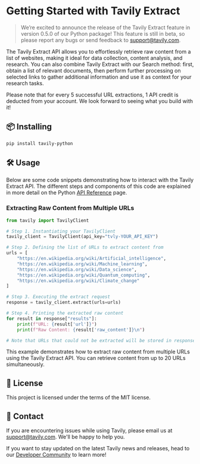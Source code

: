 # Getting Started with Tavily Extract

> We’re excited to announce the release of the Tavily Extract feature in version 0.5.0 of our Python package! This feature is still in beta, so please report any bugs or send feedback to [support@tavily.com](mailto:support@tavily.com). 

The Tavily Extract API allows you to effortlessly retrieve raw content from a list of websites, making it ideal for data collection, content analysis, and research. You can also combine Tavily Extract with our Search method: first, obtain a list of relevant documents, then perform further processing on selected links to gather additional information and use it as context for your research tasks.

Please note that for every 5 successful URL extractions, 1 API credit is deducted from your account. We look forward to seeing what you build with it!

## 📦 Installing
```bash
pip install tavily-python
```

## 🛠️ Usage
Below are some code snippets demonstrating how to interact with the Tavily Extract API. The different steps and components of this code are explained in more detail on the Python [API Reference](/docs/python-sdk/tavily-extract/api-reference) page.

### Extracting Raw Content from Multiple URLs

```python
from tavily import TavilyClient

# Step 1. Instantiating your TavilyClient
tavily_client = TavilyClient(api_key="tvly-YOUR_API_KEY")

# Step 2. Defining the list of URLs to extract content from
urls = [
    "https://en.wikipedia.org/wiki/Artificial_intelligence",
    "https://en.wikipedia.org/wiki/Machine_learning",
    "https://en.wikipedia.org/wiki/Data_science",
    "https://en.wikipedia.org/wiki/Quantum_computing",
    "https://en.wikipedia.org/wiki/Climate_change"
]

# Step 3. Executing the extract request
response = tavily_client.extract(urls=urls)

# Step 4. Printing the extracted raw content
for result in response["results"]:
    print(f"URL: {result['url']}")
    print(f"Raw Content: {result['raw_content']}\n")

# Note that URLs that could not be extracted will be stored in response["failed_results"]
```
This example demonstrates how to extract raw content from multiple URLs using the Tavily Extract API. You can retrieve content from up to 20 URLs simultaneously.

## 📝 License

This project is licensed under the terms of the MIT license.

## 💌 Contact

If you are encountering issues while using Tavily, please email us at [support@tavily.com](mailto:support@tavily.com). We'll be happy to help you.

If you want to stay updated on the latest Tavily news and releases, head to our [Developer Community](https://community.tavily.com) to learn more!